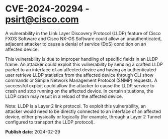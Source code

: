 # CVE-2024-20294 - psirt@cisco.com

A vulnerability in the Link Layer Discovery Protocol (LLDP) feature of Cisco FXOS Software and Cisco NX-OS Software could allow an unauthenticated, adjacent attacker to cause a denial of service (DoS) condition on an affected device.
 This vulnerability is due to improper handling of specific fields in an LLDP frame. An attacker could exploit this vulnerability by sending a crafted LLDP packet to an interface of an affected device and having an authenticated user retrieve LLDP statistics from the affected device through CLI show commands or Simple Network Management Protocol (SNMP) requests. A successful exploit could allow the attacker to cause the LLDP service to crash and stop running on the affected device. In certain situations, the LLDP crash may result in a reload of the affected device.
 Note: LLDP is a Layer 2 link protocol. To exploit this vulnerability, an attacker would need to be directly connected to an interface of an affected device, either physically or logically (for example, through a Layer 2 Tunnel configured to transport the LLDP protocol).

**Publish date:** 2024-02-29
